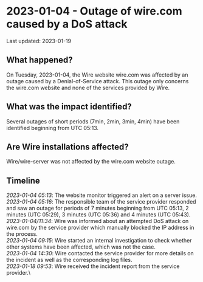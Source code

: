 # 2023-01-04 - Outage of wire.com caused by a DoS attack

Last updated: 2023-01-19

## What happened?

On Tuesday, 2023-01-04, the Wire website wire.com was affected by an outage caused by a Denial-of-Service attack. This outage only concerns the wire.com website and none of the services provided by Wire.

## What was the impact identified?

Several outages of short periods (7min, 2min, 3min, 4min) have been identified beginning from UTC 05:13.

## Are Wire installations affected?

Wire/wire-server was not affected by the wire.com website outage.

## Timeline

*2023-01-04 05:13*: The website monitor triggered an alert on a server issue.\
*2023-01-04 05:16*: The responsible team of the service provider responded and saw an outage for periods of 7 minutes beginning from UTC 05:13, 2 minutes (UTC 05:29), 3 minutes (UTC 05:36) and 4 minutes (UTC 05:43).\
*2023-01-04/11:34*: Wire was informed about an attempted DoS attack on wire.com by the service provider which manually blocked the IP address in the process.\
*2023-01-04 09:15*: Wire started an internal investigation to check whether other systems have been affected, which was not the case.\
*2023-01-04 14:30*: Wire contacted the service provider for more details on the incident as well as the corresponding log files.\
*2023-01-18 09:53*: Wire received the incident report from the service provider.\
